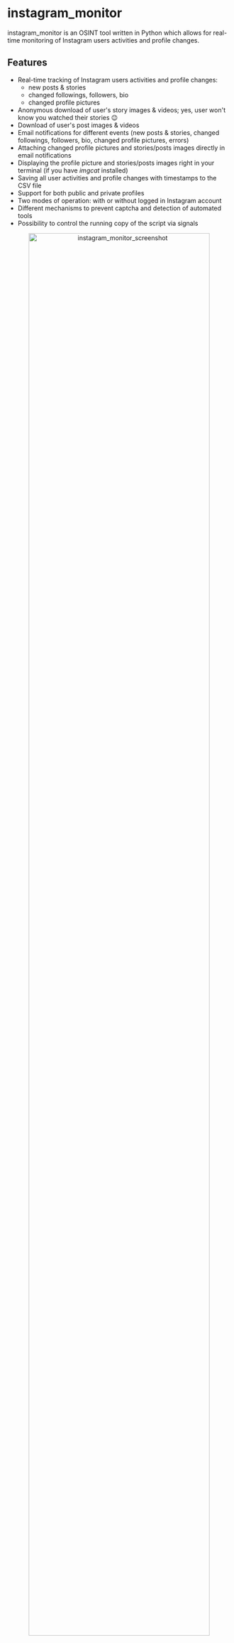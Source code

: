 # instagram_monitor

instagram_monitor is an OSINT tool written in Python which allows for real-time monitoring of Instagram users activities and profile changes. 

## Features

- Real-time tracking of Instagram users activities and profile changes:
   - new posts & stories
   - changed followings, followers, bio
   - changed profile pictures
- Anonymous download of user's story images & videos; yes, user won't know you watched their stories 😉
- Download of user's post images & videos
- Email notifications for different events (new posts & stories, changed followings, followers, bio, changed profile pictures, errors)
- Attaching changed profile pictures and stories/posts images directly in email notifications
- Displaying the profile picture and stories/posts images right in your terminal (if you have *imgcat* installed)
- Saving all user activities and profile changes with timestamps to the CSV file
- Support for both public and private profiles
- Two modes of operation: with or without logged in Instagram account
- Different mechanisms to prevent captcha and detection of automated tools
- Possibility to control the running copy of the script via signals

<p align="center">
   <img src="./assets/instagram_monitor.png" alt="instagram_monitor_screenshot" width="90%"/>
</p>

## Change Log

Release notes can be found [here](RELEASE_NOTES.md)

## Disclaimer

I'm not a dev, project done as a hobby. Code is ugly and as-is, but it works (at least for me) ;-)

## Requirements

The script requires Python 3.x.

It uses [instaloader](https://github.com/instaloader/instaloader) library, also requires requests, python-dateutil, pytz and tzlocal.

It has been tested successfully on:
- macOS (Ventura & Sonoma)
- Linux (Raspberry Pi Bullseye & Bookworm based on Debian, Ubuntu 24)
- Windows (10 & 11)

It should work on other versions of macOS, Linux, Unix and Windows as well.

## Installation

Install the required Python packages:

```sh
python3 -m pip install requests python-dateutil pytz tzlocal instaloader
```

Or from requirements.txt:

```sh
pip3 install -r requirements.txt
```

Copy the *[instagram_monitor.py](instagram_monitor.py)* file to the desired location. 

You might want to add executable rights if on Linux/Unix/macOS:

```sh
chmod a+x instagram_monitor.py
```

## Configuration

Edit the  *[instagram_monitor.py](instagram_monitor.py)* file and change any desired configuration variables in the marked **CONFIGURATION SECTION** (all parameters have detailed description in the comments).

### Mode 1 without logged in Instagram account (without session login)

First mode of tool operation assumes you do not log in with your Instagram account to monitor other users. 

This way you can still monitor basic activities of the user like new posts, stories, changed bio and also changed number of followers & followings, but without information what followers/followings have been added or removed. You also won't be able to get more detailed info about new posts & stories.

This mode is easy to use, does not require any preparation and is resistant to Instagram's anti-captcha and automated tool detection mechanisms.

### Mode 2 with logged in Instagram account (with session login)

Second mode of tool operation assumes you use Instagram account to perform session login in the tool to monitor other users. 

This way you can also get information about added/removed followers/followings and more detailed info about new posts and stories.

I suggest to create a new account for the usage with the tool as there is a small risk the account might get banned. However, I use few accounts since more than a year with this tool and all the accounts are still active, but Instagram might present some warnings occasionally about detected suspicious activity.

You can define the username and password directly in the *[instagram_monitor.py](instagram_monitor.py)* file (or via **-u** and **-p** parameters), however it means that session login procedure is performed every time the tool is executed. It is highly recommended to log in once and save the session information using **instaloader** tool. 

Once you installed the instaloader pip package, the needed binary should be available and you can log in as in the example below (user *mon_account*):

```sh
instaloader -l mon_account
```

It will ask for your password and save the session. However, this method presents an issue that after some time Instagram will most likely report detection of an automated tool, especially in case of frequent changes of followers/followings of the monitored users.

To overcome this it is suggested to use the most recommended way - using the session cookie from your web browser. 

Use Firefox web browser, log in to the Instagram account which you want to use to monitor other users and then use *[instaloader_import_firefox_session.py](instaloader_import_firefox_session.py)* tool to import the session from Firefox's *cookies.sqlite* to instaloader (you might have to adjust the path of your Firefox profile in this script). 

This method has an advantage that if you do some activities with this account in your Firefox browser every few days (like scrolling through feed, liking some posts) it will count as "good" activity which will increase reputation of the tool's actions. Sometimes you might still see some warnings in your Firefox web browser where you need to click Dismiss button, but it should not be too often.

### Timezone

The tool will try to automatically detect your local time zone so it can convert Instagram timestamps to your time. 

In case you want to specify your timezone manually then change **LOCAL_TIMEZONE** variable from *'Auto'* to specific location, e.g.

```
LOCAL_TIMEZONE='Europe/Warsaw'
```

In such case it is not needed to install *tzlocal* pip module.

### SMTP settings

If you want to use email notifications functionality you need to change the SMTP settings (host, port, user, password, sender, recipient). If you leave the default settings then no notifications will be sent.

### Other settings

All other variables can be left at their defaults, but feel free to experiment with it.

## Getting started

### List of supported parameters

To get the list of all supported parameters:

```sh
./instagram_monitor.py -h
```

or 

```sh
python3 ./instagram_monitor.py -h
```

### Monitoring mode

To monitor specific user activity in [mode 1](#mode-1-without-logged-in-instagram-account-without-session-login) (without performing session login), just type Instagram username as parameter (**misiek_to_ja** in the example below):

```sh
./instagram_monitor.py misiek_to_ja
```

To monitor specific user activity in [mode 2](#mode-2-with-logged-in-instagram-account-with-session-login) (with session login), you also need to specify your Instagram account name (**-u**) which you used in *instaloader* tool (*mon_account* in the example below):

```sh
./instagram_monitor.py -u mon_account misiek_to_ja
```

The tool will run infinitely and monitor the user until the script is interrupted (Ctrl+C) or killed the other way.

You can monitor multiple Instagram users by spawning multiple copies of the script. 

It is suggested to use sth like **tmux** or **screen** to have the script running after you log out from the server (unless you are running it on your desktop).

The tool automatically saves its output to *instagram_monitor_username.log* file (can be changed in the settings via **INSTA_LOGFILE** variable or disabled completely with **-d** parameter).

The tool in mode 2 (with session login) also saves the list of followings & followers to these files:
- *instagram_username_followings.json*
- *instagram_username_followers.json*

Thanks to this we do not need to re-fetch it every time the tool is restarted and we can also detect changes since last usage of the tool.

The tool also saves the user profile picture to *instagram_{username}_profile_pic\*.jpeg* files.

It also saves downloaded posts images & videos to:
- *instagram_{username}_post_YYYYmmdd_HHMMSS.jpeg*
- *instagram_{username}_post_YYYYmmdd_HHMMSS.mp4*

And downloaded stories images & videos to:
- *instagram_{username}_story_YYYYmmdd_HHMMSS.jpeg*
- *instagram_{username}_story_YYYYmmdd_HHMMSS.mp4*

## How to use other features

### Email notifications

If you want to get email notifications for different events (new posts & stories, changed followings, bio, changed profile picture) use **-s** parameter (works for both modes):

```sh
./instagram_monitor.py misiek_to_ja -s
```

It does not include information about changed followers. For that use **-m** parameter:

```sh
./instagram_monitor.py misiek_to_ja -m
```

Make sure you defined your SMTP settings earlier (see [SMTP settings](#smtp-settings)).

Example email:

<p align="center">
   <img src="./assets/instagram_monitor_email_notifications.png" alt="instagram_monitor_email_notifications" width="80%"/>
</p>


### Saving user activities to the CSV file

If you want to save all Instagram user's activities and profile changes in the CSV file, use **-b** parameter with the name of the file (it will be automatically created if it does not exist):

```sh
./instagram_monitor.py misiek_to_ja -b instagram_misiek_to_ja.csv
```

### Detection of changed profile pictures

The tool has functionality to detect changed profile pictures. Proper information will be visible in the console (and email notifications when **-s** parameter is enabled). By default this feature is enabled, but you can disable it either by setting **DETECT_CHANGED_PROFILE_PIC** variable to *False* or by enabling **-k** / **--do_not_detect_changed_profile_pic** parameter.

Since Instagram user's profile picture URL seems to change from time to time, the tool detects changed profile picture by doing binary comparison of saved jpeg files. Initially it saves the profile pic to *instagram_{username}_profile_pic.jpeg* file after the tool is started, then during every check the new picture is fetched and the tool does binary comparison if it has changed or not.

In case of changes the old profile picture is moved to *instagram_{username}_profile_pic_old.jpeg* file and the new one is saved to *instagram_{username}_profile_pic.jpeg* and also to the file named *instagram_{username}_profile_pic_YYmmdd_HHMM.jpeg* (so we can have history of all profile pictures).

The tool also has built-in detection of empty profile pictures. Instagram does not signal the fact of empty user's profile image in their API, that's why we can detect it by using empty profile image template (which seems to be the same on binary level for all users).

To use this feature put [instagram_profile_pic_empty.jpeg](instagram_profile_pic_empty.jpeg) file in the dir from which you run the script. This way the tool will be able to detect when user does not have profile image set. 

It is not mandatory, but highly recommended as otherwise the tool will treat empty profile pic as regular one, so for example user's removal of profile picture will be detected as changed profile picture.

### Displaying profile / posts / stories images in your terminal

if you have *imgcat* installed you can enable the feature displaying profile pictures and stories/posts images right in your terminal. For that put path to your *imgcat* binary in **IMGCAT_PATH** variable (or leave it empty to disable this functionality).

### Check interval

If you want to change the check interval to 1 hour (3600 seconds) use **-c** parameter:

```sh
./instagram_monitor.py misiek_to_ja -c 3600
```

It is generally not recommended to use values lower than 1 hour as it will be quickly picked up by Instagram automated tool detection mechanisms.

In order to make the tool's behavior less suspicious for Instagram, by default the check interval value is randomly picked from the range: 

[ INSTA_CHECK_INTERVAL (**-c**) - RANDOM_SLEEP_DIFF_LOW (**-i**) ] <-----> [ INSTA_CHECK_INTERVAL (**-c**) + RANDOM_SLEEP_DIFF_HIGH (**-j**) ]

So having the check interval set to 1 hour (-c 3600), RANDOM_SLEEP_DIFF_LOW set to default 15 mins (-i 900) and RANDOM_SLEEP_DIFF_HIGH set to default 3 mins (-j 180) means that the check interval will be with every iteration picked from the range of 45 mins to 1 hour and 3 mins.

That's why the check interval information is printed in the console and email notifications as it is essentially a random number.

On top of that you can also define that checks for new posts should be done only in specific hour ranges by setting **CHECK_POSTS_IN_HOURS_RANGE** to True and then defining proper values for **MIN/MAX_H1/H2** variables (see the comments in [instagram_monitor.py](instagram_monitor.py) file for more information).

### Controlling the script via signals (only macOS/Linux/Unix)

The tool has several signal handlers implemented which allow to change behavior of the tool without a need to restart it with new parameters.

List of supported signals:

| Signal | Description |
| ----------- | ----------- |
| USR1 | Toggle email notifications for new posts & stories, changed followings, bio, profile picture (-s) |
| USR2 | Toggle email notifications for new followers (-m) |
| TRAP | Increase the user activity check interval (by 5 mins) |
| ABRT | Decrease the user activity check interval (by 5 mins) |

So if you want to change functionality of the running tool, just send the proper signal to the desired copy of the script.

I personally use **pkill** tool, so for example to toggle new followers email notifications for the tool instance monitoring the *misiek_to_ja* user:

```sh
pkill -f -USR2 "python3 ./instagram_monitor.py misiek_to_ja"
```

As Windows supports limited number of signals, this functionality is available only on Linux/Unix/macOS.

### Other

Check other supported parameters using **-h**.

You can combine all the parameters mentioned earlier.

## Limitations

The operation of the tool might flag the Instagram account and/or IP as being an automated tool (as described earlier).

## Coloring log output with GRC

If you use [GRC](https://github.com/garabik/grc) and want to have the tool's log output properly colored you can use the configuration file available [here](grc/conf.monitor_logs)

Change your grc configuration (typically *.grc/grc.conf*) and add this part:

```
# monitoring log file
.*_monitor_.*\.log
conf.monitor_logs
```

Now copy the *conf.monitor_logs* to your *.grc* directory and instagram_monitor log files should be nicely colored when using *grc* tool.

## License

This project is licensed under the GPLv3 - see the [LICENSE](LICENSE) file for details
